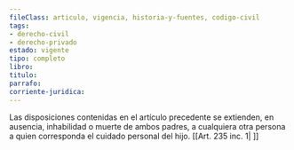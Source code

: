 ```yaml
---
fileClass: articulo, vigencia, historia-y-fuentes, codigo-civil
tags:
- derecho-civil
- derecho-privado
estado: vigente
tipo: completo
libro:
titulo:
parrafo:
corriente-juridica:
---
```

Las disposiciones contenidas en el artículo precedente se extienden, en ausencia, inhabilidad o muerte de ambos padres, a cualquiera otra persona a quien corresponda el cuidado personal del hijo. [[Art. 235 inc. 1| ]]